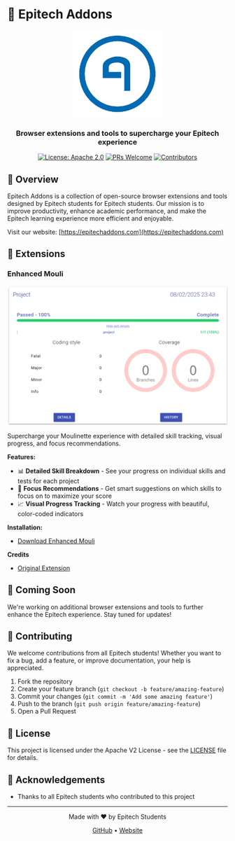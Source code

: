 # 🚀 Epitech Addons

<div align="center">
  <img src="./assets/img/epitechaddons-logo.png" alt="Epitech Addons Logo" width="200"/>
  <br>
  <h3>Browser extensions and tools to supercharge your Epitech experience</h3>
  
  [![License: Apache 2.0](https://img.shields.io/badge/License-Apache_2.0-blue.svg)](https://opensource.org/licenses/Apache-2.0)
  [![PRs Welcome](https://img.shields.io/badge/PRs-welcome-brightgreen.svg)](http://makeapullrequest.com)
  [![Contributors](https://img.shields.io/github/contributors/UnrealSalty/Epitech-Addons)](https://github.com/UnrealSalty/Epitech-Addons/graphs/contributors)
</div>

## 📌 Overview

Epitech Addons is a collection of open-source browser extensions and tools designed by Epitech students for Epitech students. Our mission is to improve productivity, enhance academic performance, and make the Epitech learning experience more efficient and enjoyable.

Visit our website: [https://epitechaddons.com](https://epitechaddons.com)

## 🌟 Extensions

### Enhanced Mouli

<div align="center">
  <img src="./assets/img/enhanced-mouli-preview.png" alt="Enhanced Mouli Preview" width="600"/>
</div>

Supercharge your Moulinette experience with detailed skill tracking, visual progress, and focus recommendations.

**Features:**
- 📊 **Detailed Skill Breakdown** - See your progress on individual skills and tests for each project
- 🎯 **Focus Recommendations** - Get smart suggestions on which skills to focus on to maximize your score
- 📈 **Visual Progress Tracking** - Watch your progress with beautiful, color-coded indicators

**Installation:**
- [Download Enhanced Mouli](https://epitechaddons.com/enhanced_mouli)

**Credits**
- [Original Extension](https://chromewebstore.google.com/detail/my-epitech-percentages/hepfpnmpnjacajnfkpmmmhhbiaggddin?pli=1)

## 🔮 Coming Soon

We're working on additional browser extensions and tools to further enhance the Epitech experience. Stay tuned for updates!

## 🤝 Contributing

We welcome contributions from all Epitech students! Whether you want to fix a bug, add a feature, or improve documentation, your help is appreciated.

1. Fork the repository
2. Create your feature branch (`git checkout -b feature/amazing-feature`)
3. Commit your changes (`git commit -m 'Add some amazing feature'`)
4. Push to the branch (`git push origin feature/amazing-feature`)
5. Open a Pull Request

## 📜 License

This project is licensed under the Apache V2 License - see the [LICENSE](LICENSE) file for details.

## 📢 Acknowledgements

- Thanks to all Epitech students who contributed to this project

---

<div align="center">
  <p>Made with ❤️ by Epitech Students</p>
  <p>
    <a href="https://github.com/epitech-addons">GitHub</a> •
    <a href="https://epitechaddons.com">Website</a>
  </p>
</div>
